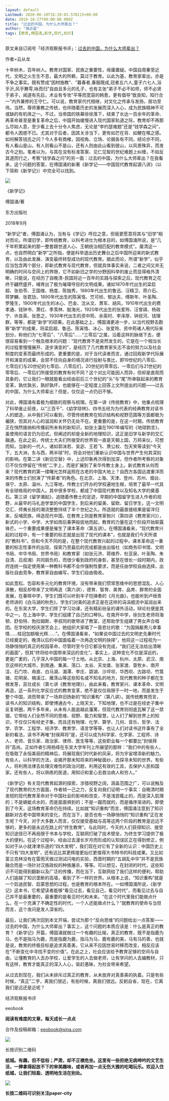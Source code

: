```yaml
---
layout: default
Lastmod: 2020-06-10T16:20:03.578115+00:00
date: 2018-10-27T00:00:00.000Z
title: "过去的中国，为什么大师辈出？"
author: "端点星"
tags: [教育,傅国涌,新学,现代,知识]
---
```


原文来自订阅号「经济观察报书评」：[过去的中国，为什么大师辈出？](http://wechatscope.jmsc.hku.hk:8000/html?fn=gh_e1bb55b2ce3f_2018-10-27_2656644272_CL04HbWvzF.y.tar.gz)

作者=云从龙

十年树木，百年树人。教育对国家、民族之重要性，毋庸置疑。中国自周秦至近代，文明之火生生不息，最大的所赖，莫过于教育。以此为基，教育家辈出，亦是不争之事实。既有赞成“因材施教”、“暮春者,春服既成,冠者五六人,童子六七人,浴乎沂,风乎舞雩,咏而归”自由且多元的孔子，也有主张“弟子不必不如师，师不必贤于弟子，闻道有先后，术业有专攻”平等而宽容的韩愈，更有倡导“致良知，知行合一”内外兼修的王守仁。可以说，教育家代代相继，对文化之传承与发扬，居功至伟。当然，尊师重教之传统，也伴随着历史的发展而深入人心，成为民族精神不可或缺的有机体之一。不过，当帝国的铁幕徐徐落下，结束了长达一百余年的革命、再革命甚至是重复革命之后，中国开始缓慢进入现代国家轨道之际，教育却不再那么尽如人意，至少看上去十分令人焦虑，无论是“李约瑟难题”还是“钱学森之问”，都令人困惑不已。尤其对于后者，因其关涉当下，更有如芒在背、如鲠在喉之感。如何解答钱氏之问？今人多有商榷，因视角、立场、论据各有不同，结论亦不同，有人看山是山，有人则看山不是山，还有人则由此山看到彼山，以风景殊异，而发古今之别。笔者以为，与其在没有标准答案、见仁见智的世纪难题上纠缠，不如反其道而行之，考察“钱学森之问”的另一面：过去的中国，为什么大师辈出？在我看来，这个问题的答案，在傅国涌的新著《新学记——中国现代教育起源八讲》（以下简称《新学记》）中完全可以找到。

![](https://images.weserv.nl/?url=https%3A//i.loli.net/2018/11/10/5be6df4fa24b2.jpg)

《新学记》

傅国涌/著

东方出版社

2018年9月

“新学记”者，傅国涌认为，当有与《学记》呼应之意，但我更愿意将其与“旧学”相对而论。所谓旧学，即传统教育，以科考进仕为根本目的，如傅国涌所说，是“几千年积累起来的那一整套跟世道人心、王朝统治相匹配的教育模式”。厘清这一点，也自然明白“新学”之所指，便是科举退出历史舞台之后中国所迎来的新式教育，以及由此发展、演变最终转型成功的现代教育。据此而论，所谓“新学”，似乎应当包含两个部分，即新式教育与现代教育，但就具体事实来说，二者之间又并无明确的时间与空间上的界限，它不如新旧之学的分野因科举的废止而显得格外清晰，只能说，在经历了自晚清-民国将近一百年的实践与探索之后，现代教育之花终于翩然盛开，哺育出了极为璀璨夺目的文明成果。诸如1870年代出生的梁启超、张伯苓、王国维、杨度、陈独秀，1880年代出生的鲁迅、汪精卫、蒋介石、蒋梦麟、张君劢，1890年代出生的陈寅恪、竺可桢、郁达夫、傅斯年、叶圣陶、罗隆生，1900年代出生的冰心、巴金、沈从文、萧军、胡风，1910年代出生的费孝通、钱钟书、萧红、季羡林、殷海光，1920年代出生的张爱玲、汪曾祺、杨政宁、许良英、张思之，1930年代出生的资中筠、余英时、李泽厚、钟叔河、钱理群，等等，都是“新学”的硕果。在此基础之上，傅国涌更进一步，以当代视野去勘察“新学”的成果，将梁启超、鲁迅、陈寅恪、冰心、张爱玲、资中筠诸人用代际来划分，称他们为“七零后”、“八零后”……“三零后”之属，沿着这样的脉络下去，便很容易看到一个触及根本的问题：“现代教育不是突然发生的，它是在一个相当长的过程里慢慢展开、逐步演变的”，是经历了几代教育家矢志不渝的努力以及社会制度的变革而最终形成的。更重要的是，对于当代读者而言，通过回观新学代际展开和演变的成果，会禁不住向自身的境况进行投射与类比，即19世纪的八零后、七零后们与20世纪的七零后、八零后们，20世纪的零零后、一零后们与21世纪的零零后、一零后们所接受的教育有何不同？这个对比可能因人而异，但却是直观而具象的，它让我们一眼就能看出经由前后三个世纪的“头”与“尾”所串联起来的教育变革，孰优孰劣，孰好孰坏，也能够在一定程度上回答上文所提出的问题——过去的中国，为什么大师辈出？但是，仅仅这一点仍旧不够。

对此，傅国涌有着极为细致的观察与梳理。在第一讲《传统教育》中，他重点梳理了科举废止前夜，以“三百千”、《幼学琼林》、四书五经为为代表的经典教育对读书人的塑造，从中我们可以看到，尽管传统教育在知识结构和视野范围等方面都极为褊狭，但其对人心的滋润和关怀仍无处不在。更重要的是，在这一时期，传统教育正在悄然接纳和传播前所未有的新知识，如张士瀛在1901年编写的《地球韵言》，虽使用的语言仍为旧式，但阐述的却是全新的地理知识，这正是旧学与新学的交汇融通。在此之前，传统士大夫们所接受的世界观一直是天朝上国，万邦来仪，可想而知，当新的一代人，诸如郭沫若、吴宓、王若飞、萧公权、包天笑等读到“今天下，五大洲，东与西，两半球”时，将会对他们重新认识中国与世界产生何其深刻的影响。在第二讲《新旧交替》中，上述印象再次得到加深，但作者所考察的对象已不仅仅停留在“传统”二字上，而是扩展到了来华传教士身上。新式教育从何而来？现代教育的第一缕曙光怎样返照在古老的中国大地上？自西方各国远渡重洋而来的传教士们扮演了“传薪者”的角色。在北京、上海、天津、登州、苏州、烟台、保宁、太原、温州、九江等地，传教士们开办的学校遍地生根，培育了最早一代具有全球格局的中国人。其中很多学校，都成了中国现代教育以及知名大学的奠基石。第三讲《留学潮起》，追随着传教士的足迹，早期的中国留学生进入作者的视野，从最早的马礼逊学堂的中国学生，到后来的留美、留欧、留日学生，这一文明交汇、师夷长技的潮流整整持续了半个世纪之久。所造就的最直接结果是留洋归来，反哺民族，缔造现代中国，在教育上则是教育家勃兴（第四讲《教育家兴》），新式的小学、中学、大学如雨后春笋般拔地而起，教育的力量在这个阶段开始崭露锋芒。一个重要成果便是催生了课本革命（第五讲）。在傅国涌看来，“现代教育兴起的过程中，有一个重要的标志就是出现了现代的课本”，也就是我们今天所谓的“教科书”。但和今天不同的是，在整个现代教育兴起的过程中，课本革命这一重要的标志性事件的出现、探索乃至最后的完成都是由出版社（如商务印书馆、文明书局、中华书局、世界书局）和教育家（如张元济、蒋维乔、杜亚泉、叶圣陶、朱自清、吕叔湘）共同肩负的，而很少看到政府的身影，甚至在很长一段时期内，政府连统一指定使用某一种教科书都不会作强制性要求，而是任由学校自由选择，出版社自由竞争，教育家自由编写，学生们自由吸收。

如此宽松、包容和多元化的教育环境，没有带来我们惯常思维中的思想混乱、人心涣散，相反却带来了文明再造（第六讲），德育、智育、美育、品育、群育的全面发展，在春晖中学，学生们既可以听到丰子恺弹奏的《月光曲》，也能听到卢绶青老师讲的《白马湖的秋色》，学生们对美的追求正是在这样的涓涓细流中滋润出来的。在东吴大学，学生们除了学习功课，还有精彩纷呈的课外活动，辩论社便是其中之一。在上海中学，学生们组建了自己的口琴队。在南开中学，徐剑生老师将海顿、舒伯特、勃拉姆斯、李叔同的歌带进了教室，还帮助学生组建了男女声合唱团。在学校的校庆游艺会上，她组织大家唱了一首悲壮的歌：“为国捐躯男儿幸事情……桂冠加额极光辉……”。在傅国涌看来，“如果说中国过去的文明史先秦时代已经奠定的，晚清以后的中国面临着一次再造文明的抉择”，他将这一过程视为一场静悄悄的真正的校园革命，尽管时至今日它都没有完成，“我们还无法给出清晰的画面”，但其“终将给中国带来深远的变化”。事实上，这种变化不仅是深远的，更是广袤的，几乎深入中国的每一寸土地。从北京、上海、杭州、太原、武汉、南京这样的大城市，到南通、集美、荡口、太谷、天龙堡、张家渡、垦牧乡、南开洼、石门坎、甪直、白马湖、湄潭、李庄、碧湖、沙坪坝、华西坝、古路坝、竹篙塘、花明泉、楠溪江、雁荡山等这些知名或不知名的地方，现代教育的种子都在生根发芽，茁壮成长（第七讲《教育地理》）。由此来看，教育家兴、课本革命、文明再造，这一系列化学反应式的教育变革，绝不是仅仅局限于一时一地，而是发生于整个中国，进而带来了一场弃旧扬新的“知识重构”（第八讲）。就传统教育而言，读书人的知识结构，即使博通古今，上晓天文，下知地理，也不过是在经史子集中反复转圈，两千多年来，从未有人能逾越此藩篱，但现代教育则彻底瓦解了这一禁锢，它带给人们全然不同的思维、视野、能力和智慧，让人们了解到世界上的知识，不仅仅只有经史子集，而且还有物理、化学、算学、几何、音乐、哲学、法学、农学、工程学、经济学、教育学、语言学等等，也让人们对读书这件事有了全新的看法，读书不再唯“封侯拜将”是，还可以成为科学家、化学家、工程师、诗人、老师、音乐家、政治家、律师、医生等等，这些职业每一个都要比“封侯拜将”高尚。正如作者引用杨绛在东吴大学年刊上所展望的那样：“我们中的有些人，在吸取了永恒美丽的精神后，将展现我们时代新的风采，将为宇宙增添新的魅力。有些人，以科学的方法，会揭开那未知将来的神秘面纱，去探寻未知的世界。有些人，将利用法律去处理灾难性的政治问题，利用这有效的工具，去保护人民和国家。还有些人，将以熟练的医道，用知识和爱心去救治病人和穷人。”

《新学记》有关现代教育起源的探索，涉猎视野之阔，涵盖范围之广，可以说触及了现代教育的方方面面，作者倾一己之力，反复向我们证明一个事实：自晚清时期发轫的现代教育革命对于中国社会的影响和改变，不是浅尝辄止的，而是深入肌理的；不是蜻蜓点水的，而是面面俱到的；不是一蹴而就的，而是循序渐进的。即使到了今天，这场教育革命仍在持续。比如就“知识重构”而言，傅国涌注意到了知识翻新对古老中国带来的变化，而在当下，是否也有一场静悄悄的“知识重构”正在发生呢？今天，对于大多数人而言，仅仅接受基础与高等这两个阶段的教育是远远不够的，更多的是永远在路上的“终生教育”。与此同时，今天的人们获得知识、接受知识途径已不再局限于书本与学校，互联网打破了技术壁垒，为终生学习提供了极大的便利。在这个过程中，经由过去漫长岁月而形成的认知误区正在得到修正，例如对于从小就津津乐道的“四大发明”，我们现在对它有了全新的认识：中国历史上不只有“四大发明”，还有远比其更辉煌更灿烂更值得大书特书的科技成果。又比如富兰克林没有在雷雨天做过测试闪电的实验，西晋时期的“五胡乱中华”并不是民族融合而是一场针对汉族政权的种族屠杀，等等。可以想见，在封闭的时代，这些知识不可能得到翻新以及广泛的传播，而在当下，互联网给了我们这样的便利，帮助人们逾越了知识垄断的高墙，看到了不一样的世界。从根本上说，“知识重构”就是一个启迪民智、启蒙思想的过程，也是教育的根本所在。一如傅国涌所说，《新学记》这本书，它希望读者能够“看见过去，看见自己，看见时代”，而看见过去与自己并不是最重要的，最重要的是看见时代和未来。“在这个时代里我们能做点什么，在一个充满了不确定性的时代，一个人还能做点什么？”就教育的使命与当但而言，这个发问是发人深省的。

最后，让我们再次回到本文开端，尝试为那个“反向思维”的问题给出一点答案——过去的中国，为什么大师辈出？事实上，这个问题的本质应该是：什么是真正的教育？《新学记》开篇，傅国涌就做过一个有趣的比喻，真正的教育，既不是指鹿为马，也不是指马为鹿，而是指鹿为鹿，指马为马，鹿有鹿的美，马有马的善，也就是说，教育的终极目标是追求真善美，它从来不应因世易时移而改变，相反应该在“不断变化中寻找不变的价值”。在此之上，社会应该给予教育足够的空间与自由，让懂教育的人去办学校，让爱学生的人去做老师，让有学问的人去编教材，只有这样，教育才能真正的深入人心，驱赶愚昧，为社会带来希望。

从过去到现在，我们从未排斥过真正的教育，从未放弃对真善美的执着。只是有些时候，“真正”二字，离我们很近，有些时候，离我们很远。反躬自省，现在，它离我们是远还是近呢？

经济观察报书评

eeobook

**阅读有难度的文章，每天成长一点点**

合作及投稿邮箱：eeobook@sina.com

![](https://images.weserv.nl/?url=https%3A//i.loli.net/2018/11/10/5be6df513ada1.jpg)

长按识别二维码

**纸城。有趣，但不低俗；严肃，却不正襟危坐。这里有一些拒绝无病呻吟的文艺生活，一捧拿得起放不下的审美趣味，或者再加一点无伤大雅的吃喝玩乐。欢迎入住纸城，让我们轻盈、透明地生活在别处。**

![](https://images.weserv.nl/?url=https%3A//i.loli.net/2018/11/10/5be6df525ea99.jpg)

**长按二维码可识别关注paper-city**

